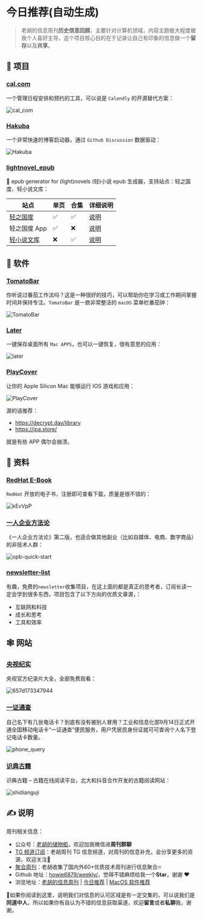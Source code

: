 # 今日推荐(自动生成)

> 老胡的信息周刊**历史信息回顾**，主要针对计算机领域，内容主题极大程度被我个人喜好主导。这个项目核心目的在于记录让自己有印象的信息做一个**留存**以及**共享**。


## 🎯 项目 

### [cal.com](https://github.com/calcom/cal.com)

一个管理日程安排和预约的工具，可以说是 `Calendly` 的开源替代方案：

![cal_com](https://images-1252557999.file.myqcloud.com/uPic/cal_com.jpg) 

### [Hakuba](https://github.com/YeungKC/Hakuba)

一个非常快速的博客启动器，通过 `Github Discussion` 数据驱动：

![Hakuba](https://images-1252557999.file.myqcloud.com/uPic/Hakuba.png) 

### [lightnovel_epub](https://github.com/JeffersonQin/lightnovel_epub)

🍭 epub generator for (light)novels (轻)小说 epub 生成器，支持站点：轻之国度、轻小说文库：

| 站点                                           | 单页 | 合集 | 详细说明                                                                                              |
| ---------------------------------------------- | ---- | ---- | ----------------------------------------------------------------------------------------------------- |
| [轻之国度](https://www.lightnovel.us/)         | ✅    | ✅    | [说明](https://github.com/JeffersonQin/lightnovel_epub#%E8%BD%BB%E4%B9%8B%E5%9B%BD%E5%BA%A6)          |
| 轻之国度 App                                   | ✅    | ❌    | [说明](https://github.com/JeffersonQin/lightnovel_epub#%E8%BD%BB%E4%B9%8B%E5%9B%BD%E5%BA%A6-app)      |
| [轻小说文库](https://www.wenku8.net/index.php) | ❌    | ✅    | [说明](https://github.com/JeffersonQin/lightnovel_epub#%E8%BD%BB%E5%B0%8F%E8%AF%B4%E6%96%87%E5%BA%93) | 

## 🤖 软件 

### [TomatoBar](https://github.com/ivoronin/TomatoBar)

你听说过番茄工作法吗？这是一种很好的技巧，可以帮助你在学习或工作期间掌握时间并保持专注。`TomatoBar` 是一款非常整洁的 `macOS` 菜单栏番茄钟：

![TomatoBar](https://images-1252557999.file.myqcloud.com/uPic/TomatoBar.png) 

### [Later](https://github.com/alyssaxuu/later)

一键保存桌面所有 `Mac APPS`，也可以一键恢复，很有意思的应用：

![later](https://images-1252557999.file.myqcloud.com/uPic/later.jpg) 

### [PlayCover](https://github.com/PlayCover/PlayCover)

让你的 Apple Silicon Mac 能够运行 IOS 游戏和应用：

![PlayCover](https://images-1252557999.file.myqcloud.com/uPic/PlayCover.jpg)

源的话推荐：

- https://decrypt.day/library
- https://ipa.store/

就是有些 APP 偶尔会崩溃。 

## 👀 资料 

### [RedHat E-Book](https://developers.redhat.com/e-books)

`RedHat` 开放的电子书，注册即可查看下载，质量是很不错的：

![kEvVpP](https://images-1252557999.file.myqcloud.com/uPic/kEvVpP.jpg) 

### [一人企业方法论](https://github.com/easychen/one-person-businesses-methodology-v2.0)

《一人企业方法论》第二版，也适合做其他副业（比如自媒体、电商、数字商品）的非技术人群：

![opb-quick-start](https://images-1252557999.file.myqcloud.com/uPic/opb-quick-start.jpg) 

### [newsletter-list](https://github.com/chasays/newsletter-list)

有趣，免费的`newsletter`收集项目，在这上面的都是真正的思考者，订阅长读一定会学到很多东西，项目包含了以下方向的优质文章源，：

- 互联网和科技
- 成长和思考
- 工具和效率 

## 🕸 网站 

### [央视纪实](https://jishi.cctv.com/)

央视官方纪录片大全，全部免费观看：

![657d173347944](https://img.fre123.com/i/2023/12/16/657d173347944.png) 

### [一证通查](https://getsimnum.caict.ac.cn/#/)

自己名下有几张电话卡？到底有没有被别人冒用？工业和信息化部9月14日正式开通全国移动电话卡“一证通查”便民服务，用户凭居民身份证就可可查询个人名下登记电话卡数量。

![phone_query](https://images-1252557999.file.myqcloud.com/uPic/phone_query.png) 

### [识典古籍](https://www.shidianguji.com/)

识典古籍 – 古籍在线阅读平台，北大和抖音合作开发的古籍阅读网站：

![shidianguji](https://images-1252557999.file.myqcloud.com/uPic/shidianguji.jpg) 

## ✍️ 说明

周刊相关信息：

- 公众号：[老胡的储物柜](https://images-1252557999.file.myqcloud.com/uPic/ETIbMe.jpg)，欢迎加我微信进**周刊群聊**
- [TG 频道订阅](https://t.me/howie_weekly)：老胡周刊 TG 信息频道，对周刊的信息补充，会分享更多的资源，欢迎关注👏
- [聚合周刊](https://www.fre321.com/weekly)：老胡收集了国内外60+优质技术周刊进行信息聚合🔥
- Github 地址：[howie6879/weekly/](https://github.com/howie6879/weekly/)，觉得不错麻烦给我一个**Star**，谢谢 ❤️
- 浏览地址：[老胡的信息周刊](https://weekly.howie6879.com) | [今日推荐](https://weekly.howie6879.com/recommend/index.html) | [MacOS 软件推荐](https://weekly.howie6879.com/soft/mac.html)

🙌如果你阅读到这里，说明我们对信息的认可区域是有一定交集的，可以说我们是**同道中人**，所以如果你有自认为不错的信息获取渠道，欢迎**留言**或者**私聊**我，谢谢。